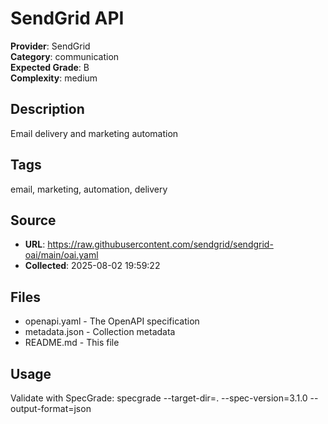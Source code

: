 # SendGrid API

**Provider**: SendGrid  
**Category**: communication  
**Expected Grade**: B  
**Complexity**: medium  

## Description
Email delivery and marketing automation

## Tags
email, marketing, automation, delivery

## Source
- **URL**: https://raw.githubusercontent.com/sendgrid/sendgrid-oai/main/oai.yaml
- **Collected**: 2025-08-02 19:59:22

## Files
- openapi.yaml - The OpenAPI specification
- metadata.json - Collection metadata
- README.md - This file

## Usage

Validate with SpecGrade:
specgrade --target-dir=. --spec-version=3.1.0 --output-format=json
